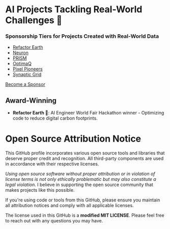# AI Projects Tackling Real-World Challenges 🌟

### Sponsorship Tiers for Projects Created with Real-World Data

- [Refactor Earth](https://github.com/ShaliniAnandaPhD/RefactorEarth)
- [Neuron](https://github.com/ShaliniAnandaPhD/Neuron)
- [PRISM](https://github.com/ShaliniAnandaPhD/PRISM)
- [OptimaQ](https://github.com/ShaliniAnandaPhD/OptimaQ)
- [Pixel Pioneers](https://github.com/ShaliniAnandaPhD/PixelPioneers)
- [Synaptic Grid](https://github.com/ShaliniAnandaPhD/SynapticGrid)


[Become a Sponsor](https://github.com/sponsors/ShaliniAnandaPhD)


## Award-Winning

- **Refactor Earth 🌿**: AI Engineer World Fair Hackathon winner - Optimizing code to reduce digital carbon footprints.





# Open Source Attribution Notice 

This GitHub profile incorporates various open source tools and libraries that deserve proper credit and recognition. All third-party components are used in accordance with their respective licenses.

*Using open source software without proper attribution or in violation of license terms is not only ethically problematic but may also constitute a legal violation.* I believe in supporting the open source community that makes projects like this possible.

If you're using code or tools from this GitHub, please ensure you maintain all attribution notices and comply with all applicable licenses.

The license used in this GitHub is a **modified MIT LICENSE**. Please feel free to reach out with any questions you may have.
